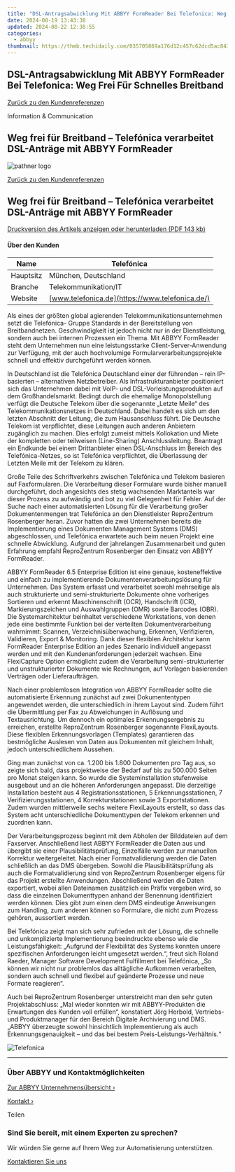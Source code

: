 ```yaml
---
title: "DSL-Antragsabwicklung Mit ABBYY FormReader Bei Telefonica: Weg Frei Für Schnelles Breitband"
date: 2024-08-19 13:43:38
updated: 2024-08-22 12:38:55
categories:
  - abbyy
thumbnail: https://thmb.techidaily.com/035705869a176d12c457c62dcd5ac8433382a242da2e6ee8d5c9aeccc24af52d.jpg
---
```


## DSL-Antragsabwicklung Mit ABBYY FormReader Bei Telefonica: Weg Frei Für Schnelles Breitband

[Zurück zu den Kundenreferenzen](https://tools.techidaily.com/abbyy/products/)

Information & Communication

## Weg frei für Breitband – Telefónica verarbeitet DSL-Anträge mit ABBYY FormReader

![pathner logo](https://content.abbyy.com/-/media/project/abbyy/abbyy/logos-white/de/21593.png?h=40&iar=0&w=120)

[Zurück zu den Kundenreferenzen](https://tools.techidaily.com/abbyy/products/)

## Weg frei für Breitband – Telefónica verarbeitet DSL-Anträge mit ABBYY FormReader

[Druckversion des Artikels anzeigen oder herunterladen (PDF 143 kb)](https://static2.abbyy.com/abbyycommedia/6134/cs-telefonica-formreader-65-ee-d.pdf) 

#### Über den Kunden

| Name      | Telefónica                                      |
| --------- | ----------------------------------------------- |
| Hauptsitz | München, Deutschland                            |
| Branche   | Telekommunikation/IT                            |
| Website   | [www.telefonica.de](https://www.telefonica.de/) |

  
Als eines der größten global agierenden Telekommunikationsunternehmen setzt die Telefónica- Gruppe Standards in der Bereitstellung von Breitbandnetzen. Geschwindigkeit ist jedoch nicht nur in der Dienstleistung, sondern auch bei internen Prozessen ein Thema. Mit ABBYY FormReader steht dem Unternehmen nun eine leistungsstarke Client-Server-Anwendung zur Verfügung, mit der auch hochvolumige Formularverarbeitungsprojekte schnell und effektiv durchgeführt werden können.

In Deutschland ist die Telefónica Deutschland einer der führenden – rein IP-basierten – alternativen Netzbetreiber. Als Infrastrukturanbieter positioniert sich das Unternehmen dabei mit VoIP- und DSL-Vorleistungsprodukten auf dem Großhandelsmarkt. Bedingt durch die ehemalige Monopolstellung verfügt die Deutsche Telekom über die sogenannte „Letzte Meile“ des Telekommunikationsnetzes in Deutschland. Dabei handelt es sich um den letzten Abschnitt der Leitung, die zum Hausanschluss führt. Die Deutsche Telekom ist verpflichtet, diese Leitungen auch anderen Anbietern zugänglich zu machen. Dies erfolgt zumeist mittels Kollokation und Miete der kompletten oder teilweisen (Line-Sharing) Anschlussleitung. Beantragt ein Endkunde bei einem Drittanbieter einen DSL-Anschluss im Bereich des Telefónica-Netzes, so ist Telefónica verpflichtet, die Überlassung der Letzten Meile mit der Telekom zu klären.

Große Teile des Schriftverkehrs zwischen Telefónica und Telekom basieren auf Faxformularen. Die Verarbeitung dieser Formulare wurde bisher manuell durchgeführt, doch angesichts des stetig wachsenden Marktanteils war dieser Prozess zu aufwändig und bot zu viel Gelegenheit für Fehler. Auf der Suche nach einer automatisierten Lösung für die Verarbeitung großer Dokumentenmengen trat Telefónica an den Dienstleister ReproZentrum Rosenberger heran. Zuvor hatten die zwei Unternehmen bereits die Implementierung eines Dokumenten Management Systems (DMS) abgeschlossen, und Telefónica erwartete auch beim neuen Projekt eine schnelle Abwicklung. Aufgrund der jahrelangen Zusammenarbeit und guten Erfahrung empfahl ReproZentrum Rosenberger den Einsatz von ABBYY FormReader.

ABBYY FormReader 6.5 Enterprise Edition ist eine genaue, kosteneffektive und einfach zu implementierende Dokumentenverarbeitungslösung für Unternehmen. Das System erfasst und verarbeitet sowohl mehrseitige als auch strukturierte und semi-strukturierte Dokumente ohne vorheriges Sortieren und erkennt Maschinenschrift (OCR), Handschrift (ICR), Markierungszeichen und Auswahlgruppen (OMR) sowie Barcodes (OBR). Die Systemarchitektur beinhaltet verschiedene Workstations, von denen jede eine bestimmte Funktion bei der verteilten Dokumentverarbeitung wahrnimmt: Scannen, Verzeichnisüberwachung, Erkennen, Verifizieren, Validieren, Export & Monitoring. Dank dieser flexiblen Architektur kann FormReader Enterprise Edition an jedes Szenario individuell angepasst werden und mit den Kundenanforderungen jederzeit wachsen. Eine FlexiCapture Option ermöglicht zudem die Verarbeitung semi-strukturierter und unstrukturierter Dokumente wie Rechnungen, auf Vorlagen basierenden Verträgen oder Lieferaufträgen.

Nach einer problemlosen Integration von ABBYY FormReader sollte die automatisierte Erkennung zunächst auf zwei Dokumententypen angewendet werden, die unterschiedlich in ihrem Layout sind. Zudem führt die Übermittlung per Fax zu Abweichungen in Auflösung und Textausrichtung. Um dennoch ein optimales Erkennungsergebnis zu erreichen, erstellte ReproZentrum Rosenberger sogenannte FlexiLayouts. Diese flexiblen Erkennungsvorlagen (Templates) garantieren das bestmögliche Auslesen von Daten aus Dokumenten mit gleichem Inhalt, jedoch unterschiedlichem Aussehen.

Ging man zunächst von ca. 1.200 bis 1.800 Dokumenten pro Tag aus, so zeigte sich bald, dass projektweise der Bedarf auf bis zu 500.000 Seiten pro Monat steigen kann. So wurde die Systeminstallation stufenweise ausgebaut und an die höheren Anforderungen angepasst. Die derzeitige Installation besteht aus 4 Registrationsstationen, 5 Erkennungsstationen, 7 Verifizierungsstationen, 4 Korrekturstationen sowie 3 Exportstationen. Zudem wurden mittlerweile sechs weitere FlexiLayouts erstellt, so dass das System acht unterschiedliche Dokumenttypen der Telekom erkennen und zuordnen kann.

Der Verarbeitungsprozess beginnt mit dem Abholen der Bilddateien auf dem Faxserver. Anschließend liest ABBYY FormReader die Daten aus und übergibt sie einer Plausibilitätsprüfung, Einzelfälle werden zur manuellen Korrektur weitergeleitet. Nach einer Formatvalidierung werden die Daten schließlich an das DMS übergeben. Sowohl die Plausibilitätsprüfung als auch die Formatvalidierung sind von ReproZentrum Rosenberger eigens für das Projekt erstellte Anwendungen. Abschließend werden die Daten exportiert, wobei allen Dateinamen zusätzlich ein Präfix vergeben wird, so dass die einzelnen Dokumenttypen anhand der Benennung identifiziert werden können. Dies gibt zum einen dem DMS eindeutige Anweisungen zum Handling, zum anderen können so Formulare, die nicht zum Prozess gehören, aussortiert werden.

Bei Telefónica zeigt man sich sehr zufrieden mit der Lösung, die schnelle und unkomplizierte Implementierung beeindruckte ebenso wie die Leistungsfähigkeit: „Aufgrund der Flexibilität des Systems konnten unsere spezifischen Anforderungen leicht umgesetzt werden.“, freut sich Roland Raeder, Manager Software Development Fulfillment bei Telefónica, „So können wir nicht nur problemlos das alltägliche Aufkommen verarbeiten, sondern auch schnell und flexibel auf geänderte Prozesse und neue Formate reagieren“.

Auch bei ReproZentrum Rosenberger unterstreicht man den sehr guten Projektabschluss: „Mal wieder konnten wir mit ABBYY-Produkten die Erwartungen des Kunden voll erfüllen“, konstatiert Jörg Herbold, Vertriebs- und Produktmanager für den Bereich Digitale Archivierung und DMS. „ABBYY überzeugte sowohl hinsichtlich Implementierung als auch Erkennungsgenauigkeit – und das bei bestem Preis-Leistungs-Verhältnis.“

![Telefonica](https://static1.abbyy.com/abbyycommedia/6013/telefonica.png)

---

### Über ABBYY und Kontaktmöglichkeiten

[Zur ABBYY Unternehmensübersicht ›](https://tools.techidaily.com/abbyy/products/)

[Kontakt ›](https://tools.techidaily.com/abbyy/products/)

Teilen 

### Sind Sie bereit, mit einem Experten zu sprechen?

Wir würden Sie gerne auf Ihrem Weg zur Automatisierung unterstützen.

[Kontaktieren Sie uns](https://tools.techidaily.com/abbyy/products/)

<ins class="adsbygoogle"
     style="display:block"
     data-ad-format="autorelaxed"
     data-ad-client="ca-pub-7571918770474297"
     data-ad-slot="1223367746"></ins>



<ins class="adsbygoogle"
     style="display:block"
     data-ad-client="ca-pub-7571918770474297"
     data-ad-slot="8358498916"
     data-ad-format="auto"
     data-full-width-responsive="true"></ins>

